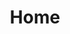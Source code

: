 ---
home: true
title: Home
lang: en-US
heroImage: https://identityserver4.readthedocs.io/en/latest/_images/logo.png
heroText: Identity Server Stories
tagline: ASP.NET Core + ( OpenID Connect & OAuth 2.0 )
actionText: Let's go! →
actionLink: /en/introduction/
features:
- title: Authentication as a Service
  details: Centralized login logic and workflow for all of your applications. IdentityServer is an officially certified implementation of OpenID Connect.
- title: Single Sign-on / Sign-out
  details: Single sign-on (and out) over multiple application types.  
- title: Access Control for APIs
  details: Issue access tokens for APIs for various types of clients。    
- title: Federation Gateway
  details: Support for external identity providers like Azure Active Directory, Google, Facebook etc. 
- title: Focus on Customization
  details: Can be customized to fit your needs。
- title: Mature Open Source
  details: Uses the permissive Apache 2 license that allows building commercial products on top of it. It is also part of the .NET Foundation which provides governance and legal backing. 
footer: GPL-3.0 Licensed | Copyright © 2019-present Geextudio
---
